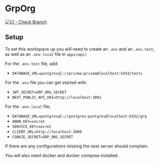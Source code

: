 # GrpOrg
[![CI - Check Branch](https://github.com/benediktms/grp-org/actions/workflows/check-branch.yml/badge.svg?branch=main)](https://github.com/benediktms/grp-org/actions/workflows/check-branch.yml)
## Setup
To set this workspace up you will need to create an `.env` and an `.env.test`, as well as an `.env.local` file in `apps/api/`.

For the `.env.test` file, add:
- `DATABASE_URL=postgresql://prisma:prisma@localhost:5433/tests`

For the `.env` file you can get started with:
- `JWT_SECRET=GRP_ORG_SECRET`
- `NEXT_PUBLIC_API_URI=http://localhost:3001`

For the `.env.local` file;
- `DATABASE_URL=postgresql://postgres:postgres@localhost:5432/grp`
- `ANON_KEY=secret`
- `SERVICE_KEY=secret`
- `CLIENT_URL=http://localhost:3000`
- `COOKIE_SECRET=GRP_ORG_SECRET`


If there are any configurations missing the nest server should complain.

You will also need docker and docker compose installed.
